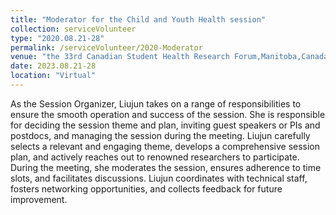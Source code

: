 ```yaml
---
title: "Moderator for the Child and Youth Health session"
collection: serviceVolunteer
type: "2020.08.21-28"
permalink: /serviceVolunteer/2020-Moderator
venue: "the 33rd Canadian Student Health Research Forum,Manitoba,Canada"
date: 2023.08.21-28
location: "Virtual"
---
```

As the Session Organizer, Liujun takes on a range of responsibilities to ensure the smooth operation and success of the session. She is responsible for deciding the session theme and plan, inviting guest speakers or PIs and postdocs, and managing the session during the meeting. Liujun carefully selects a relevant and engaging theme, develops a comprehensive session plan, and actively reaches out to renowned researchers to participate. During the meeting, she moderates the session, ensures adherence to time slots, and facilitates discussions. Liujun coordinates with technical staff, fosters networking opportunities, and collects feedback for future improvement.
